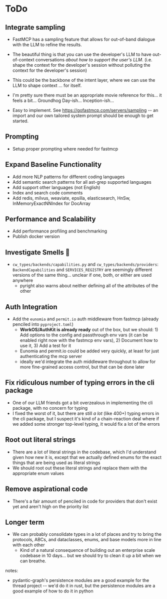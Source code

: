 <!--
SPDX-FileCopyrightText: 2025 Knitli Inc.
SPDX-FileContributor: Adam Poulemanos <adam@knit.li>

SPDX-License-Identifier: MIT OR Apache-2.0
-->

# ToDo

## Integrate sampling

- FastMCP has a sampling feature that allows for out-of-band dialogue with the LLM to refine the results.
- The beautiful thing is that you can use the developer's LLM to have out-of-context conversations *about how to support the user's LLM*. (i.e. shape the context for the developer's session without polluting the context for the developer's session)
- This could be the backbone of the intent layer, where we can use the LLM to shape context ... for itself.
- I'm pretty sure there must be an appropriate movie reference for this... it feels a bit... Groundhog Day-ish... Inception-ish...

- Easy to implement. See https://gofastmcp.com/servers/sampling -- an import and our own tailored system prompt should be enough to get started.

## Prompting

- Setup proper prompting where needed for fastmcp

## Expand Baseline Functionality

- Add more NLP patterns for different coding languages
- Add semantic search patterns for all ast-grep supported languages
- Add support other languages (not English)
- Index and search code comments
- Add redis, milvus, weaviate, epsilla, elasticsearch, HnSw, InMemoryExactNNIndex for DocArray

## Performance and Scalability

- Add performance profiling and benchmarking
- Publish docker version


## Investigate Smells 🦨

- `cw_types/backends/capabilities.py` and `cw_types/backends/providers`: `BackendCapabilities` and `SERVICES_REGISTRY` are seemingly different versions of the same thing... unclear if one, both, or either are used anywhere
  - pyright also warns about neither defining all of the attributes of the other

## Auth Integration

- Add the `eunomia` and `permit.io` auth middleware from fastmcp (already penciled into `pyproject.toml`)
  - **WorkOS/AuthKit is already ready** out of the box, but we should: 1) Add options to the config and passthrough env vars (it can be enabled right now with the fastmcp env vars), 2) Document how to use it, 3) Add a test for it
  - Eunomia and permit.io could be added very quickly, at least for just authenticating the mcp server
  - ideally we'd integrate the auth middleware throughout to allow for more fine-grained access control, but that can be done later

## Fix ridiculous number of typing errors in the cli package

- One of our LLM friends got a bit overzealous in implementing the cli package, with no concern for typing
- I fixed the worst of it, but there are still *a lot* (like 400+) typing errors in the cli package, but I suspect it's kind of a chain-reaction deal where if we added some stronger top-level typing, it would fix a lot of the errors

## Root out literal strings

- There are a lot of literal strings in the codebase, which I'd understand given how new it is, except that we actually defined enums for the exact things that are being used as literal strings
- We should root out these literal strings and replace them with the appropriate enum values

## Remove aspirational code

- There's a fair amount of penciled in code for providers that don't exist yet and aren't high on the priority list

## Longer term

- We can probably consolidate types in a lot of places and try to bring the protocols, ABCs, and dataclasses, enums, and base models more in line with each other
  - Kind of a natural consequence of building out an enterprise scale codebase in 10 days... but we should try to clean it up a bit when we can breathe.



notes:
- pydantic-graph's persistence modules are a good example for the thread project -- we'd do it in rust, but the persistence modules are a good example of how to do it in python
